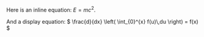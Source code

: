Here is an inline equation: $E = mc^2$.

And a display equation:
$`
\frac{d}{dx} \left( \int_{0}^{x} f(u)\,du \right) = f(x)
`$
